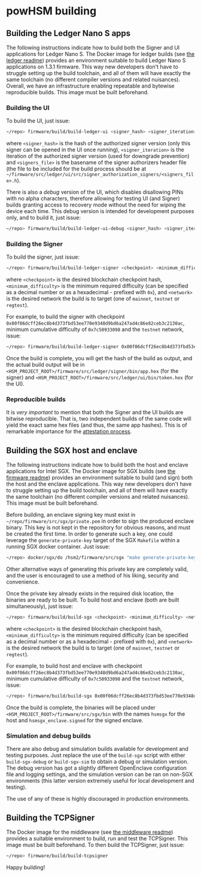 # powHSM building

## Building the Ledger Nano S apps

The following instructions indicate how to build both the Signer and UI applications for
Ledger Nano S. The Docker image for ledger builds (see [the ledger readme](../README.md)) provides an environment suitable to build Ledger Nano S applications on 1.3.1 firmware. This way new developers don't have to struggle setting up the build toolchain, and all of them will have exactly the same toolchain (no different compiler versions and related nuisances). Overall, we have an infrastructure enabling repeatable and bytewise reproducible builds. This image must be built beforehand.

### Building the UI

To build the UI, just issue:

```bash
~/repo> firmware/build/build-ledger-ui <signer_hash> <signer_iteration> <signers_file>
```

where `<signer_hash>` is the hash of the authorized signer version (only this signer can be opened in the UI once running), `<signer_iteration>` is the iteration of the authorized signer version (used for downgrade prevention) and `<signers_file>` is the basename of the signer authorizers header file (the file to be included for the build process should be at `~/firmware/src/ledger/ui/src/signer_authorization_signers/<signers_file>.h`).

There is also a *debug* version of the UI, which disables disallowing PINs with no alpha characters, therefore allowing for testing UI (and Signer) builds granting access to recovery mode without the need for wiping the device each time. This debug version is intended for development purposes only, and to build it, just issue:

```bash
~/repo> firmware/build/build-ledger-ui-debug <signer_hash> <signer_iteration> <signers_file>
```

### Building the Signer

To build the signer, just issue:

```bash
~/repo> firmware/build/build-ledger-signer <checkpoint> <minimum_difficulty> <network>
```

where `<checkpoint>` is the desired blockchain checkpoint hash, `<minimum_difficulty>` is the minimum required difficulty (can be specified as a decimal number or as a hexadecimal - prefixed with `0x`), and `<network>` is the desired network the build is to target (one of `mainnet`, `testnet` or `regtest`).

For example, to build the signer with checkpoint `0x00f06dcff26ec8b4d373fbd53ee770e9348d9bd6a247ad4c86e82ceb3c2130ac`, minimum cumulative difficulty of `0x7c50933098` and the `testnet` network, issue:

```bash
~/repo> firmware/build/build-ledger-signer 0x00f06dcff26ec8b4d373fbd53ee770e9348d9bd6a247ad4c86e82ceb3c2130ac 0x7c50933098 testnet
```

Once the build is complete, you will get the hash of the build as output, and the actual build output will be in `<HSM_PROJECT_ROOT>/firmware/src/ledger/signer/bin/app.hex` (for the signer) and `<HSM_PROJECT_ROOT>/firmware/src/ledger/ui/bin/token.hex` (for the UI).

### Reproducible builds

It is *very important* to mention that both the Signer and the UI builds are bitwise reproducible. That is, two independent builds of the same code will yield the exact same hex files (and thus, the same app hashes). This is of remarkable importance for the [attestation process](../../docs/attestation.md).

## Building the SGX host and enclave

The following instructions indicate how to build both the host and enclave applications for
Intel SGX. The Docker image for SGX builds (see [the firmware readme](../README.md)) provides an environment suitable to build (and sign) both the host and the enclave applications. This way new developers don't have to struggle setting up the build toolchain, and all of them will have exactly the same toolchain (no different compiler versions and related nuisances). This image must be built beforehand.

Before building, an enclave signing key must exist in `~/repo/firmware/src/sgx/private.pem` in order to sign the produced enclave binary. This key is not kept in the repository for obvious reasons, and must be created the first time. In order to generate such a key, one could leverage the `generate-private-key` target of the SGX `Makefile` within a running SGX docker container. Just issue:

```bash
~/repo> docker/sgx/do /hsm2/firmware/src/sgx "make generate-private-key"
```

Other alternative ways of generating this private key are completely valid, and the user is encouraged to use a method of his liking, security and convenience.

Once the private key already exists in the required disk location, the binaries are ready to be built. To build host and enclave (both are built simultaneously), just issue:

```bash
~/repo> firmware/build/build-sgx <checkpoint> <minimum_difficulty> <network>
```

where `<checkpoint>` is the desired blockchain checkpoint hash, `<minimum_difficulty>` is the minimum required difficulty (can be specified as a decimal number or as a hexadecimal - prefixed with `0x`), and `<network>` is the desired network the build is to target (one of `mainnet`, `testnet` or `regtest`).

For example, to build host and enclave with checkpoint `0x00f06dcff26ec8b4d373fbd53ee770e9348d9bd6a247ad4c86e82ceb3c2130ac`, minimum cumulative difficulty of `0x7c50933098` and the `testnet` network, issue:

```bash
~/repo> firmware/build/build-sgx 0x00f06dcff26ec8b4d373fbd53ee770e9348d9bd6a247ad4c86e82ceb3c2130ac 0x7c50933098 testnet
```

Once the build is complete, the binaries will be placed under `<HSM_PROJECT_ROOT>/firmware/src/sgx/bin` with the names `hsmsgx` for the host and `hsmsgx_enclave.signed` for the signed enclave.

### Simulation and debug builds

There are also debug and simulation builds available for development and testing purposes. Just replace the use of the `build-sgx` script with either `build-sgx-debug` or `build-sgx-sim` to obtain a debug or simulation version. The debug version has got a slightly different OpenEnclave configuration file and logging settings, and the simulation version can be ran on non-SGX environments (this latter version extremely useful for local development and testing).

The use of any of these is highly discouraged in production environments.

## Building the TCPSigner

The Docker image for the middleware (see [the middleware readme](../../middleware/README.md)) provides a suitable environment to build, run and test the TCPSigner. This image must be built beforehand. To then build the TCPSigner, just issue:

```bash
~/repo> firmware/build/build-tcpsigner
```

Happy building!
